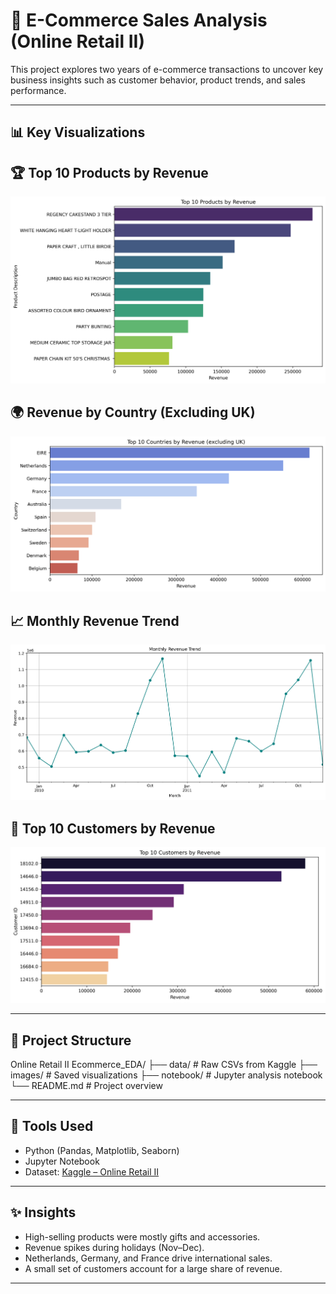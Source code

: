 # 🛒 E-Commerce Sales Analysis (Online Retail II)

This project explores two years of e-commerce transactions to uncover key business insights such as customer behavior, product trends, and sales performance.

---

## 📊 Key Visualizations

## 🏆 Top 10 Products by Revenue
![Top Products](images/top_products.png)

## 🌍 Revenue by Country (Excluding UK)
![Top Countries](images/top_10_countries_by_revenue.png)

## 📈 Monthly Revenue Trend
![Monthly Revenue](images/monthly_revenue_trend.png)

## 👥 Top 10 Customers by Revenue
![Top Customers](images/top_10_customers_by_revenue.png)


---

## 📁 Project Structure

Online Retail II Ecommerce_EDA/
├── data/ # Raw CSVs from Kaggle
├── images/ # Saved visualizations
├── notebook/ # Jupyter analysis notebook
└── README.md # Project overview


---

## 🧠 Tools Used
- Python (Pandas, Matplotlib, Seaborn)
- Jupyter Notebook
- Dataset: [Kaggle – Online Retail II](https://www.kaggle.com/datasets/mathchi/online-retail-ii-data-set-from-ml-repository)

---

## ✨ Insights
- High-selling products were mostly gifts and accessories.
- Revenue spikes during holidays (Nov–Dec).
- Netherlands, Germany, and France drive international sales.
- A small set of customers account for a large share of revenue.

---

